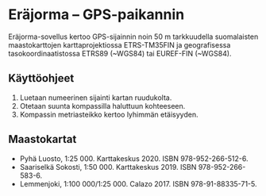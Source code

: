 # Eräjorma – GPS-paikannin

Eräjorma-sovellus kertoo GPS-sijainnin noin 50 m tarkkuudella suomalaisten maastokarttojen karttaprojektiossa ETRS-TM35FIN ja geografisessa tasokoordinaatistossa ETRS89 (~WGS84) tai EUREF-FIN (~WGS84).

## Käyttöohjeet

1. Luetaan numeerinen sijainti kartan ruudukolta.
2. Otetaan suunta kompassilla haluttuun kohteeseen.
3. Kompassin metriasteikko kertoo lyhimmän etäisyyden.

## Maastokartat
- Pyhä Luosto, 1:25 000. Karttakeskus 2020. ISBN 978-952-266-512-6.
- Saariselkä Sokosti, 1:50 000. Karttakeskus 2019. ISBN 978-952-266-583-6.
- Lemmenjoki, 1:100 000/1:25 000. Calazo 2017. ISBN 978-91-88335-71-5.
